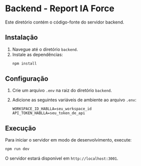 # Backend - Report IA Force

Este diretório contém o código-fonte do servidor backend.

## Instalação

1.  Navegue até o diretório `backend`.
2.  Instale as dependências:
    ```bash
    npm install
    ```

## Configuração

1.  Crie um arquivo `.env` na raiz do diretório `backend`.
2.  Adicione as seguintes variáveis de ambiente ao arquivo `.env`:

    ```
    WORKSPACE_ID_HABLLA=seu_workspace_id
    API_TOKEN_HABLLA=seu_token_de_api
    ```

## Execução

Para iniciar o servidor em modo de desenvolvimento, execute:

```bash
npm run dev
```

O servidor estará disponível em `http://localhost:3001`.
